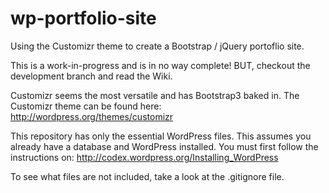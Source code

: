 wp-portfolio-site
=================

Using the Customizr theme to create a Bootstrap / jQuery portoflio site. 

This is a work-in-progress and is in no way complete! BUT, checkout the development branch and read the Wiki.

Customizr seems the most versatile and has Bootstrap3 baked in. The Customizr theme can be found here: http://wordpress.org/themes/customizr

This repository has only the essential WordPress files. This assumes you already have a database and WordPress installed. You must first follow the instructions on: http://codex.wordpress.org/Installing_WordPress

To see what files are not included, take a look at the .gitignore file. 

